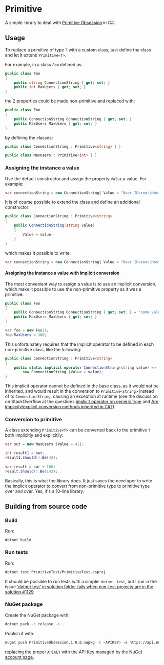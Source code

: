 Primitive
=========
A simple library to deal with [Primitive Obsession](http://wiki.c2.com/?PrimitiveObsession) in C#.

## Usage
To replace a primitive of type `T` with a custom class, just define the class and let it extend `Primitive<T>`.

For example, in a class `Foo` defined as:

```csharp
public class Foo
{
    public string ConnectionString { get; set; }
    public int MaxUsers { get; set; }
}
```

the 2 properties could be made non-primitive and replaced with:

```csharp
public class Foo
{
    public ConnectionString ConnectionString { get; set; }
    public MaxUsers MaxUsers { get; set; }
}
```

by defining the classes:

```csharp
public class ConnectionString : Primitive<string> { }

public class MaxUsers : Primitive<int> { }
```

### Assigning the instance a value
Use the default constructor and assign the property `Value` a value. For example:

```csharp
var connectionString = new ConnectionString{ Value = "User ID=root;Host=localhost;Port=5432" };
```
It is of course possible to extend the class and define an additional constructor:

```csharp
public class ConnectionString : Primitive<string>
{
    public ConnectionString(string value)
    {
        Value = value;
    }
}
```

which makes it possible to write:

```csharp
var connectionString = new ConnectionString{ Value = "User ID=root;Host=localhost;Port=5432" };
```
#### Assigning the instance a value with implicit conversion
The most convenient way to assign a value is to use an implicit conversion, which make it possible to use the non-primitive property as it was a primitive:

```csharp
public class Foo
{
    public ConnectionString ConnectionString { get; set; } = "some value";
    public MaxUsers MaxUsers { get; set; }
}

var foo = new Foo();
foo.MaxUsers = 100;
```

This unfortunately requires that the implicit operator to be defined in each non-primitive class, like the following:


```csharp
public class ConnectionString : Primitive<string>
{
    public static implicit operator ConnectionString(string value) =>
        new ConnectionString {Value = value};
}
```

This implicit operator cannot be defined in the base class, as it would not be inherited, and would result in the conversion to `Primitive<string>` instead of to `ConnectionString`, causing an exception at runtime (see the discussion on StackOverflow at the questions [implicit operator on generic type](https://stackoverflow.com/questions/3823145/implicit-operator-on-generic-types) and [Are implicity/explicit conversion methods inherited in C#?](https://stackoverflow.com/questions/967630/are-implicity-explicit-conversion-methods-inherited-in-c)).


### Conversion to primitive
A class extending `Primitive<T>` can be converted back to the primitive `T` both implicitly and explicitily:

```csharp
var sut = new MaxUsers {Value = 42};

int result1 = sut;
result1.Should().Be(42);
            
var result = sut + 100;
result.Should().Be(142);
```

Basically, this is what the library does. It just saves the developer to write the implicit operator to convert from non-primitive type to primitive type over and over. Yes, it's a 10-line library.


## Building from source code
### Build
Run:

```
dotnet build
```

### Run tests
Run:

```bash
dotnet test PrimitiveTest/PrimitiveTest.csproj
```

It should be possible to run tests with a simpler `dotnet test`, but I run in the issue ['dotnet test' in solution folder fails when non-test projects are in the solution #1129](http://wiki.c2.com/?PrimitiveObsession)

### NuGet package
Create the NuGet package with:

```bash
dotnet pack -c release -o .
```

Publish it with:

```bash
nuget push PrimitiveObsession.1.0.0.nupkg -k <APIKEY> -s https://api.nuget.org/v3/index.json
```

replacing the proper `APIKEY` with the API Key managed by the [NuGet account page](https://www.nuget.org/account/apikeys).
